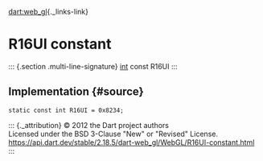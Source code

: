 [dart:web\_gl](../../dart-web_gl/dart-web_gl-library){._links-link}

R16UI constant
==============

::: {.section .multi-line-signature}
[int](../../dart-core/int-class) const R16UI
:::

Implementation {#source}
--------------

``` {.language-dart data-language="dart"}
static const int R16UI = 0x8234;
```

::: {._attribution}
© 2012 the Dart project authors\
Licensed under the BSD 3-Clause \"New\" or \"Revised\" License.\
<https://api.dart.dev/stable/2.18.5/dart-web_gl/WebGL/R16UI-constant.html>
:::
